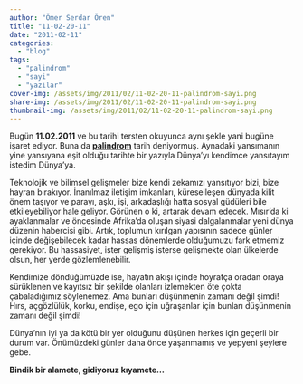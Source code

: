 ```yaml
---
author: "Ömer Serdar Ören"
title: "11-02-20-11"
date: "2011-02-11"
categories: 
  - "blog"
tags: 
  - "palindrom"
  - "sayi"
  - "yazilar"
cover-img: /assets/img/2011/02/11-02-20-11-palindrom-sayi.png
share-img: /assets/img/2011/02/11-02-20-11-palindrom-sayi.png
thumbnail-img: /assets/img/2011/02/11-02-20-11-palindrom-sayi.png
---
```


Bugün **11.02.2011** ve bu tarihi tersten okuyunca aynı şekle yani bugüne işaret ediyor. Buna da [**palindrom**](http://tr.wikipedia.org/wiki/Palindrom) tarih deniyormuş. Aynadaki yansımanın yine yansıyana eşit olduğu tarihte bir yazıyla Dünya’yı kendimce yansıtayım istedim Dünya’ya.

Teknolojik ve bilimsel gelişmeler bize kendi zekamızı yansıtıyor bizi, bize hayran bırakıyor. İnanılmaz iletişim imkanları, küreselleşen dünyada kilit önem taşıyor ve parayı, aşkı, işi, arkadaşlığı hatta sosyal güdüleri bile etkileyebiliyor hale geliyor. Görünen o ki, artarak devam edecek. Mısır’da ki ayaklanmalar ve öncesinde Afrika’da oluşan siyasi dalgalanmalar yeni dünya düzenin habercisi gibi. Artık, toplumun kırılgan yapısının sadece günler içinde değişebilecek kadar hassas dönemlerde olduğumuzu fark etmemiz gerekiyor. Bu hassasiyet, ister gelişmiş isterse gelişmekte olan ülkelerde olsun, her yerde gözlemlenebilir.

Kendimize döndüğümüzde ise, hayatın akışı içinde hoyratça oradan oraya sürüklenen ve kayıtsız bir şekilde olanları izlemekten öte çokta çabaladığımız söylenemez. Ama bunları düşünmenin zamanı değil şimdi! Hırs, açgözlülük, korku, endişe, ego için uğraşanlar için bunları düşünmenin zamanı değil şimdi!

Dünya’nın iyi ya da kötü bir yer olduğunu düşünen herkes için geçerli bir durum var. Önümüzdeki günler daha önce yaşanmamış ve yepyeni şeylere gebe.

**Bindik bir alamete, gidiyoruz kıyamete…**
